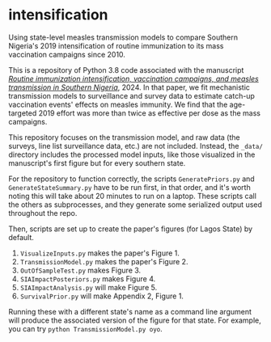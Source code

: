 # intensification
Using state-level measles transmission models to compare Southern Nigeria's 2019 intensification of routine immunization to its mass vaccination campaigns since 2010.

This is a repository of Python 3.8 code associated with the manuscript [*Routine immunization
intensification, vaccination campaigns, and measles transmission in Southern Nigeria*](https://nthakkar.github.io/), 2024. In that paper, we fit mechanistic transmission models to surveillance and survey data to estimate catch-up vaccination events' effects on measles immunity. We find that the age-targeted 2019 effort was more than twice as effective per dose as the mass campaigns.

This repository focuses on the transmission model, and raw data (the surveys, line list surveillance data, etc.) are not included. Instead, the `_data/` directory includes the processed model inputs, like those visualized in the manuscript's first figure but for every southern state.

For the repository to function correctly, the scripts `GeneratePriors.py` and `GenerateStateSummary.py` have to be run first, in that order, and it's worth noting this will take about 20 minutes to run on a laptop. These scripts call the others as subprocesses, and they generate some serialized output used throughout the repo.

Then, scripts are set up to create the paper's figures (for Lagos State) by default. 
1. `VisualizeInputs.py` makes the paper's Figure 1.
2. `TransmissionModel.py` makes the paper's Figure 2.
3. `OutOfSampleTest.py` makes Figure 3.
4. `SIAImpactPosteriors.py` makes Figure 4.
5. `SIAImpactAnalysis.py` will make Figure 5.
6. `SurvivalPrior.py` will make Appendix 2, Figure 1.

Running these with a different state's name as a command line argument will produce the associated version of the figure for that state. For example, you can try `python TransmissionModel.py oyo`. 